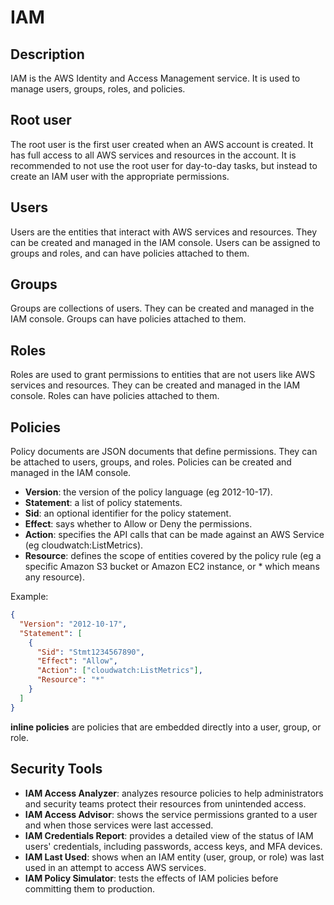 # IAM

## Description

IAM is the AWS Identity and Access Management service. It is used to manage users, groups, roles, and policies.

## Root user

The root user is the first user created when an AWS account is created. It has full access to all AWS services and resources in the account. It is recommended to not use the root user for day-to-day tasks, but instead to create an IAM user with the appropriate permissions.

## Users

Users are the entities that interact with AWS services and resources. They can be created and managed in the IAM console. Users can be assigned to groups and roles, and can have policies attached to them.

## Groups

Groups are collections of users. They can be created and managed in the IAM console. Groups can have policies attached to them.

## Roles

Roles are used to grant permissions to entities that are not users like AWS services and resources. They can be created and managed in the IAM console. Roles can have policies attached to them.

## Policies

Policy documents are JSON documents that define permissions. They can be attached to users, groups, and roles. Policies can be created and managed in the IAM console.

- **Version**: the version of the policy language (eg 2012-10-17).
- **Statement**: a list of policy statements.
- **Sid**: an optional identifier for the policy statement.
- **Effect**: says whether to Allow or Deny the permissions.
- **Action**: specifies the API calls that can be made against an AWS Service (eg cloudwatch:ListMetrics).
- **Resource**: defines the scope of entities covered by the policy rule (eg a specific Amazon S3 bucket or Amazon EC2 instance, or \* which means any resource).

Example:

```json
{
  "Version": "2012-10-17",
  "Statement": [
    {
      "Sid": "Stmt1234567890",
      "Effect": "Allow",
      "Action": ["cloudwatch:ListMetrics"],
      "Resource": "*"
    }
  ]
}
```

**inline policies** are policies that are embedded directly into a user, group, or role.

## Security Tools

- **IAM Access Analyzer**: analyzes resource policies to help administrators and security teams protect their resources from unintended access.
- **IAM Access Advisor**: shows the service permissions granted to a user and when those services were last accessed.
- **IAM Credentials Report**: provides a detailed view of the status of IAM users' credentials, including passwords, access keys, and MFA devices.
- **IAM Last Used**: shows when an IAM entity (user, group, or role) was last used in an attempt to access AWS services.
- **IAM Policy Simulator**: tests the effects of IAM policies before committing them to production.
